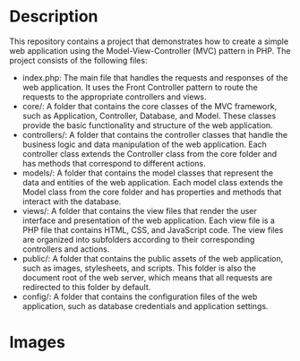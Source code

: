 # Description

This repository contains a project that demonstrates how to create a simple web application using the Model-View-Controller (MVC) pattern in PHP. The project consists of the following files:

- index.php: The main file that handles the requests and responses of the web application. It uses the Front Controller pattern to route the requests to the appropriate controllers and views.
- core/: A folder that contains the core classes of the MVC framework, such as Application, Controller, Database, and Model. These classes provide the basic functionality and structure of the web application.
- controllers/: A folder that contains the controller classes that handle the business logic and data manipulation of the web application. Each controller class extends the Controller class from the core folder and has methods that correspond to different actions.
- models/: A folder that contains the model classes that represent the data and entities of the web application. Each model class extends the Model class from the core folder and has properties and methods that interact with the database.
- views/: A folder that contains the view files that render the user interface and presentation of the web application. Each view file is a PHP file that contains HTML, CSS, and JavaScript code. The view files are organized into subfolders according to their corresponding controllers and actions.
- public/: A folder that contains the public assets of the web application, such as images, stylesheets, and scripts. This folder is also the document root of the web server, which means that all requests are redirected to this folder by default.
- config/: A folder that contains the configuration files of the web application, such as database credentials and application settings.

# Images
